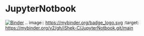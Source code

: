 # JupyterNotbook
[![Binder](https://mybinder.org/badge_logo.svg)](https://mybinder.org/v2/gh/iShek-C/JupyterNotbook.git/main)
.. image:: https://mybinder.org/badge_logo.svg
 :target: https://mybinder.org/v2/gh/iShek-C/JupyterNotbook.git/main
